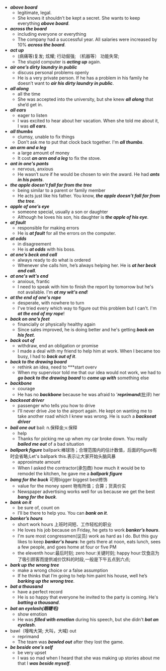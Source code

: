 - ***above board***
  - legitimate, legal.
  - She knows it shouldn’t be kept a secret. She wants to keep everything ***above board***.
- ***across the board***
  - including everyone or everything
  - The company had a successful year. All salaries were increased by 10% ***across the board***.
- ***act up***
  - (病痛等)复发; 炫耀; 行动倔强; （机器等） 功能失常;
  - The stupid computer is ***acting up*** again.
- ***air one’s dirty laundry in public***
  - discuss personal problems openly
  - He is a very private person. If he has a problem in his family he doesn’t want to ***air his dirty laundry in public***.
- ***all along***
  - all the time
  - She was accepted into the university, but she knew ***all along*** that she’d get in.
- ***all ears***
  - eager to listen
  - I was excited to hear about her vacation. When she told me about it, I was ***all ears***.
- ***all thumbs***
  - clumsy, unable to fix things
  - Don't ask me to put that clock back together. I'm ***all thumbs***.
- ***an arm and a leg***
  - a large amount of money
  - It cost ***an arm and a leg*** to fix the stove.
- ***ant in one's pants***
  - nervous, anxious
  - He wasn’t sure if he would be chosen to win the award. He had ***ants in his pants***.
- ***the apple doesn’t fall far from the tree***
  - being similar to a parent or family member
  - He acts just like his father. You know, ***the apple doesn’t fall far from the tree***.
- ***apple of one’s eye***
  - someone special, usually a son or daughter
  - Although he loves his son, his daughter is ***the apple of his eye***.
- ***at fault***
  - responsible for making errors
  - He is ***at fault*** for all the errors on the computer.
- ***at odds***
  - in disagreement
  - He is ***at odds*** with his boss.
- ***at one’s beck and call***
  - always ready to do what is ordered
  - Whenever she calls him, he’s always helping her. He is ***at her beck and call***.
- ***at one's wit's end***
  - anxious, frantic
  - I need to speak with him to finish the report by tomorrow but he's not available. I'm ***at my wit's end***!
- ***at the end of one's rope***
  - desperate, with nowhere to turn
  - I've tried every which way to figure out this problem but I can't. I'm ***at the end of my rope***!
- ***back on one’s feet***
  - financially or physically healthy again
  - Since sales improved, he is doing better and he's getting ***back on his feet***.
- ***back out of***
  - withdraw, end an obligation or promise
  - I made a deal with my friend to help him at work. When I became too busy, I had to ***back out of it***.
- ***back to the drawing board***
  - rethink an idea, need to ***start overv
  - When my supervisor told me that our idea would not work, we had to ***go back to the drawing board*** to ***come up with*** something else
- ***backbone***
  - courage
  - He has no ***backbone*** because he was afraid to '***reprimand***(批评) her
- ***backseat driver***
  - passenger who tells you how to drive
  - I’ll never drive Joe to the airport again. He kept on wanting me to take another road which I knew was wrong. He is such a ***backseat driver***
- ***bail one out*** bail: n.保释金;v.保释
  - help
  - Thanks for picking me up when my car broke down. You really ***bailed me out*** of a bad situation
- ***ballpark figure*** ballpark:棒球场；合理范围内的估计数值，后面的figure有时会省略;Let's ballpark this.表示让大家开始头脑风暴
  - approximate amount
  - When I asked the contractor(承包商) how much it would be to remodel the kitchen, he gave me a ***ballpark figure***
- ***bang for the buck*** 可用bigger biggest best修饰
  - value for the money spent 物有所值；合算；货真价实
  - Newspaper advertising works well for us because we get the best ***bang for the buck***.
- ***bank on it***
  - be sure of, count on
  - I’ll be there to help you. You can ***bank on it***.
- ***banker’s hours***
  - short work hours 上班时间短、工作轻松的职业
  - He loves his job because on Friday, he gets to work ***banker’s hours***.
  - I'm sure most congressmen(议员) work as hard as I do. But this guy likes to keep ***banker's hours***: he gets there at noon, eats lunch, sees a few people, and goes home at four or five PM
  - the eleventh hour:最后时刻; zero hour:关键时刻; happy hour:饮食店为了吸引顾客而提供减价饮料的时段,一般是下午五点到六点;
- ***bark up the wrong tree***
  - make a wrong choice or a false assumption
  - If he thinks that I’m going to help him paint his house, well he’s ***barking up the wrong tree***.
- ***bat a thousand***
  - have a perfect record
  - He is so happy that everyone he invited to the party is coming. He's ***batting a thousand***.
- ***bat an eyelash(眼睫毛)***
  - show emotion
  - He was ***filled with emotion*** during his speech, but she didn't ***bat an eyelash***.
- bawl（嚎啕大哭; 大叫，大喊) out
  - reprimand
  - The team was ***bawled out*** after they lost the game.
- ***be beside one’s self***
  - be very upset
  - I was so mad when I heard that she was making up stories about me that I ***was beside myself***.
